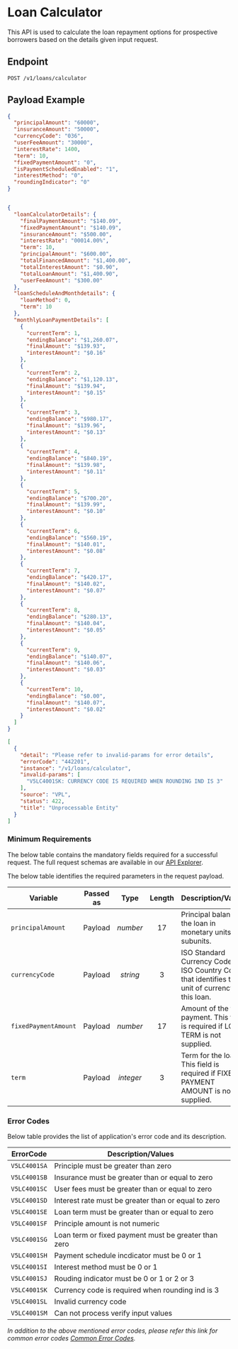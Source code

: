 # Loan Calculator

This API is used to calculate the loan repayment options for prospective borrowers based on the details given input request.

## Endpoint

`POST /v1/loans/calculator`

## Payload Example

<!--
type: tab
titles: Request, Response, Error
-->

```json
{
  "principalAmount": "60000",
  "insuranceAmount": "50000",
  "currencyCode": "036",
  "userFeeAmount": "30000",
  "interestRate": 1400,
  "term": 10,
  "fixedPaymentAmount": "0",
  "isPaymentScheduledEnabled": "1",
  "interestMethod": "0",
  "roundingIndicator": "0"
}

```

<!--
type: tab
-->

```json

{
  "loanCalculatorDetails": {
    "finalPaymentAmount": "$140.09",
    "fixedPaymentAmount": "$140.09",
    "insuranceAmount": "$500.00",
    "interestRate": "00014.00%",
    "term": 10,
    "principalAmount": "$600.00",
    "totalFinancedAmount": "$1,400.00",
    "totalInterestAmount": "$0.90",
    "totalLoanAmount": "$1,400.90",
    "userFeeAmount": "$300.00"
  },
  "loanScheduleAndMonthdetails": {
    "loanMethod": 0,
    "term": 10
  },
  "monthlyLoanPaymentDetails": [
    {
      "currentTerm": 1,
      "endingBalance": "$1,260.07",
      "finalAmount": "$139.93",
      "interestAmount": "$0.16"
    },
    {
      "currentTerm": 2,
      "endingBalance": "$1,120.13",
      "finalAmount": "$139.94",
      "interestAmount": "$0.15"
    },
    {
      "currentTerm": 3,
      "endingBalance": "$980.17",
      "finalAmount": "$139.96",
      "interestAmount": "$0.13"
    },
    {
      "currentTerm": 4,
      "endingBalance": "$840.19",
      "finalAmount": "$139.98",
      "interestAmount": "$0.11"
    },
    {
      "currentTerm": 5,
      "endingBalance": "$700.20",
      "finalAmount": "$139.99",
      "interestAmount": "$0.10"
    },
    {
      "currentTerm": 6,
      "endingBalance": "$560.19",
      "finalAmount": "$140.01",
      "interestAmount": "$0.08"
    },
    {
      "currentTerm": 7,
      "endingBalance": "$420.17",
      "finalAmount": "$140.02",
      "interestAmount": "$0.07"
    },
    {
      "currentTerm": 8,
      "endingBalance": "$280.13",
      "finalAmount": "$140.04",
      "interestAmount": "$0.05"
    },
    {
      "currentTerm": 9,
      "endingBalance": "$140.07",
      "finalAmount": "$140.06",
      "interestAmount": "$0.03"
    },
    {
      "currentTerm": 10,
      "endingBalance": "$0.00",
      "finalAmount": "$140.07",
      "interestAmount": "$0.02"
    }
  ]
}

```

<!--
type: tab
-->

```json
[
  {
    "detail": "Please refer to invalid-params for error details",
    "errorCode": "442201",
    "instance": "/v1/loans/calculator",
    "invalid-params": [
      "V5LC4001SK: CURRENCY CODE IS REQUIRED WHEN ROUNDING IND IS 3"
    ],
    "source": "VPL",
    "status": 422,
    "title": "Unprocessable Entity"
  }
]

```

<!-- type: tab-end -->

### Minimum Requirements

The below table contains the mandatory fields required for a successful request. The full request schemas are available in our [API Explorer](../api/?type=post&path=/v1/loans/calculator).

The below table identifies the required parameters in the request payload.

| Variable | Passed as | Type | Length | Description/Values |
| -------- | :-------: | :--: | :------------: | ------------------ |
| `principalAmount` | Payload  | *number* | 17 | Principal balance of the loan in monetary units and subunits.|
| `currencyCode` | Payload  | *string* | 3 | ISO Standard Currency Code or ISO Country Code that identifies the unit of currency for this loan.|
| `fixedPaymentAmount` | Payload  | *number* | 17 | Amount of the fixed payment. This field is required if LOAN TERM is not supplied.|
| `term` | Payload  | *integer*| 3 | Term for the loan. This field is required if FIXED PAYMENT AMOUNT is not supplied.|

### Error Codes

Below table provides the list of application's error code and its description.

| ErrorCode |  Description/Values |
| --------  | ------------------ |
| `V5LC4001SA` | Principle must be greater than zero |  
| `V5LC4001SB` | Insurance must be greater than or equal to zero |  
| `V5LC4001SC` | User fees must be greater than or equal to zero |  
| `V5LC4001SD` | Interest rate must be greater than or equal to zero |  
| `V5LC4001SE` | Loan term must be greater than or equal to zero |  
| `V5LC4001SF` | Principle amount is not numeric |  
| `V5LC4001SG` | Loan term or fixed payment must be greater than zero |  
| `V5LC4001SH` | Payment schedule incdicator must be 0 or 1 |  
| `V5LC4001SI` | Interest method must be 0 or 1 |  
| `V5LC4001SJ` | Rouding indicator must be 0 or 1 or 2 or 3 |  
| `V5LC4001SK` | Currency code is required when rounding ind is 3 |  
| `V5LC4001SL` | Invalid currency code |  
| `V5LC4001SM` | Can not process verify input values |  

*In addition to the above mentioned error codes, please refer this link for common error codes [Common Error Codes](?path=docs/Common_Error_Code.md).*

